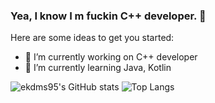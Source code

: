 ### Yea, I know I m fuckin C++ developer. 👋

Here are some ideas to get you started:

- 🔭 I’m currently working on C++ developer
- 🌱 I’m currently learning Java, Kotlin

![ekdms95's GitHub stats](https://github-readme-stats.vercel.app/api?username=ekdms95&show_icons=true&theme=tokyonight)
![Top Langs](https://github-readme-stats.vercel.app/api/top-langs/?username=ekdms95&layout=compact&theme=tokyonight)
